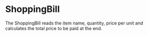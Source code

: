 # ShoppingBill
The ShoppingBill  reads the item name, quantity, price per unit and calculates the total price to be paid at the end.
